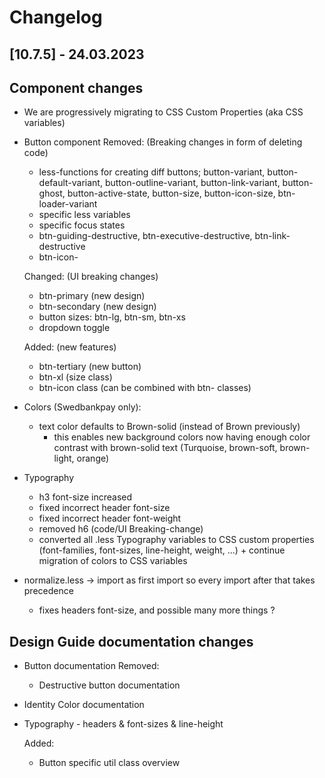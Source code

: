 # Changelog

## [10.7.5] - 24.03.2023

## Component changes
-   We are progressively migrating to CSS Custom Properties (aka CSS variables)

-   Button component
    Removed: (Breaking changes in form of deleting code)
    -   less-functions for creating diff buttons; button-variant, button-default-variant, button-outline-variant, button-link-variant, button-ghost, button-active-state, button-size, button-icon-size, btn-loader-variant
    -   specific less variables
    -   specific focus states
    -   btn-guiding-destructive, btn-executive-destructive, btn-link-destructive
    -   btn-icon-<size>

    Changed: (UI breaking changes)
    -   btn-primary (new design)
    -   btn-secondary (new design)
    -   button sizes: btn-lg, btn-sm, btn-xs
    -   dropdown toggle

    Added: (new features)
    -   btn-tertiary (new button)
    -   btn-xl (size class)
    -   btn-icon class (can be combined with btn-<size> classes)

-   Colors (Swedbankpay only):
    -   text color defaults to Brown-solid (instead of Brown previously)
        -   this enables new background colors now having enough color contrast with brown-solid text (Turquoise, brown-soft, brown-light, orange)

-   Typography
    -   h3 font-size increased
    -   fixed incorrect header font-size
    -   fixed incorrect header font-weight
    -   removed h6 (code/UI Breaking-change)
    -   converted all .less Typography variables to CSS custom properties (font-families, font-sizes, line-height, weight, ...) + continue migration of colors to CSS variables

-   normalize.less -> import as first import so every import after that takes precedence
    -   fixes headers font-size, and possible many more things ?

## Design Guide documentation changes
-   Button documentation
    Removed:
    -   Destructive button documentation
-   Identity Color documentation

-   Typography - headers  & font-sizes & line-height

    Added:
    -   Button specific util class overview
